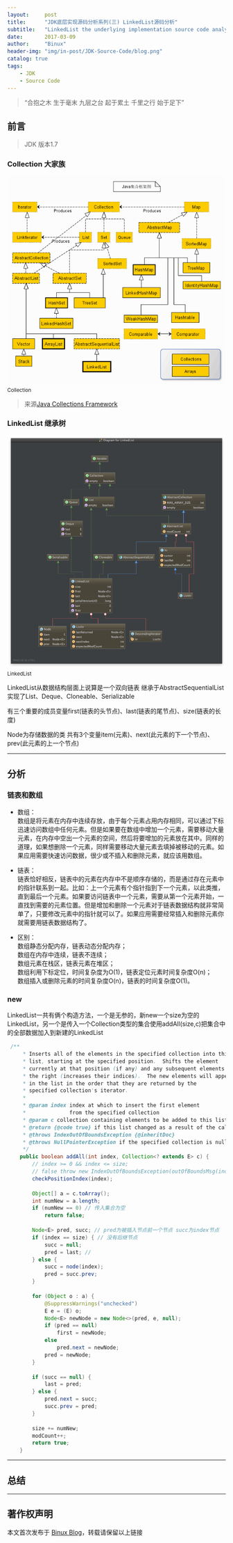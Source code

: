 ```yaml
---
layout:     post
title:      "JDK底层实现源码分析系列(三) LinkedList源码分析"
subtitle:   "LinkedList the underlying implementation source code analyze"
date:       2017-03-09
author:     "Binux"
header-img: "img/in-post/JDK-Source-Code/blog.png"
catalog: true
tags:
    - JDK
    - Source Code
---
```


> “合抱之木 生于毫末 九层之台 起于累土 千里之行 始于足下”


## 前言

> JDK 版本1.7

### Collection 大家族

<img class="shadow" src="/img/in-post/JDK-Source-Code/Java-Collections.png" />
<small class="img-hint">Collection</small>

> 来源[Java Collections Framework](https://infinitescript.com/2014/10/java-collections-framework/)


### LinkedList 继承树
<img src="/img/in-post/JDK-Source-Code/LinkedList.png" />
<small class="img-hint">LinkedList</small>

LinkedList从数据结构层面上说算是一个双向链表 继承于AbstractSequentialList实现了List、Deque、Cloneable、Serializable

有三个重要的成员变量first(链表的头节点)、last(链表的尾节点)、size(链表的长度)

Node为存储数据的类 共有3个变量item(元素)、next(此元素的下一个节点)、prev(此元素的上一个节点)


---

## 分析

### 链表和数组
* 数组：<br>
数组是将元素在内存中连续存放，由于每个元素占用内存相同，可以通过下标迅速访问数组中任何元素。但是如果要在数组中增加一个元素，需要移动大量元素，在内存中空出一个元素的空间，然后将要增加的元素放在其中。同样的道理，如果想删除一个元素，同样需要移动大量元素去填掉被移动的元素。如果应用需要快速访问数据，很少或不插入和删除元素，就应该用数组。

* 链表：<br>
链表恰好相反，链表中的元素在内存中不是顺序存储的，而是通过存在元素中的指针联系到一起。比如：上一个元素有个指针指到下一个元素，以此类推，直到最后一个元素。如果要访问链表中一个元素，需要从第一个元素开始，一直找到需要的元素位置。但是增加和删除一个元素对于链表数据结构就非常简单了，只要修改元素中的指针就可以了。如果应用需要经常插入和删除元素你就需要用链表数据结构了。

* 区别：<br>
数组静态分配内存，链表动态分配内存；<br>
数组在内存中连续，链表不连续；<br>
数组元素在栈区，链表元素在堆区；<br>
数组利用下标定位，时间复杂度为O(1)，链表定位元素时间复杂度O(n)；<br>
数组插入或删除元素的时间复杂度O(n)，链表的时间复杂度O(1)。<br>

### new
LinkedList一共有俩个构造方法，一个是无参的，新new一个size为空的LinkedList，另一个是传入一个Collection类型的集合使用addAll(size,c)把集合中的全部数据加入到新建的LinkedList

```java
 /**
     * Inserts all of the elements in the specified collection into this
     * list, starting at the specified position.  Shifts the element
     * currently at that position (if any) and any subsequent elements to
     * the right (increases their indices).  The new elements will appear
     * in the list in the order that they are returned by the
     * specified collection's iterator.
     *
     * @param index index at which to insert the first element
     *              from the specified collection
     * @param c collection containing elements to be added to this list
     * @return {@code true} if this list changed as a result of the call
     * @throws IndexOutOfBoundsException {@inheritDoc}
     * @throws NullPointerException if the specified collection is null
     */
    public boolean addAll(int index, Collection<? extends E> c) {
        // index >= 0 && index <= size;
        // false throw new IndexOutOfBoundsException(outOfBoundsMsg(index));
        checkPositionIndex(index);

        Object[] a = c.toArray();
        int numNew = a.length;
        if (numNew == 0) // 传入集合为空
            return false;

        Node<E> pred, succ; // pred为被插入节点前一个节点 succ为index节点
        if (index == size) { // 没有后继节点
            succ = null;
            pred = last; //
        } else {
            succ = node(index);
            pred = succ.prev;
        }

        for (Object o : a) {
            @SuppressWarnings("unchecked")
            E e = (E) o;
            Node<E> newNode = new Node<>(pred, e, null);
            if (pred == null)
                first = newNode;
            else
                pred.next = newNode;
            pred = newNode;
        }

        if (succ == null) {
            last = pred;
        } else {
            pred.next = succ;
            succ.prev = pred;
        }

        size += numNew;
        modCount++;
        return true;
    }
```

---

## 总结


---

## 著作权声明

本文首次发布于 [Binux Blog](http://binux.cn)，转载请保留以上链接
